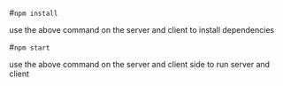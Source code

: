 #`npm install`

use the above command on the server and client to install dependencies


#`npm start`

use the above command on the server and client side to run server and client 